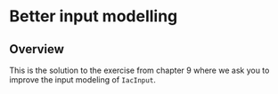 # Better input modelling

## Overview

This is the solution to the exercise from chapter 9 where we ask you to improve the input modeling of `IacInput`.
